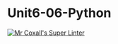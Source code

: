 # Unit6-06-Python
[![Mr Coxall's Super Linter](https://github.com/ICS3U-Programming-PeterS/Unit6-06-Python/workflows/Mr%20Coxall's%20Super%20Linter/badge.svg)](https://github.com/ICS3U-Programming-PeterS/Unit6-06-Python/actions/)
